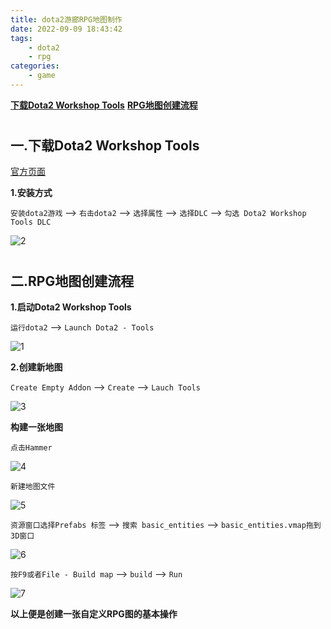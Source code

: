 ```yaml
---
title: dota2游廊RPG地图制作
date: 2022-09-09 18:43:42
tags:
	- dota2
	- rpg
categories: 
    - game
---
```


[__下载Dota2 Workshop Tools__](#tool)
[__RPG地图创建流程__](#workflow)

# <h2 id="tool">一.下载Dota2 Workshop Tools</h2>

[官方页面](https://developer.valvesoftware.com/wiki/Dota_2_Workshop_Tools:zh-cn)

__1.安装方式__
	
`安装dota2游戏` --> `右击dota2` --> `选择属性` --> `选择DLC` --> `勾选 Dota2 Workshop Tools DLC`

![2](dota2_rpg_2.png)

# <h2 id="workflow">二.RPG地图创建流程</h2>

__1.启动Dota2 Workshop Tools__

`运行dota2` --> `Launch Dota2 - Tools`

![1](dota2_rpg_1.png)

**2.创建新地图**

`Create Empty Addon` --> `Create` --> `Lauch Tools`

![3](dota2_rpg_3.png)

__构建一张地图__

`点击Hammer`

![4](dota2_rpg_4.png)

`新建地图文件`

![5](dota2_rpg_5.png)

`资源窗口选择Prefabs 标签` --> `搜索 basic_entities` --> `basic_entities.vmap拖到3D窗口`

![6](dota2_rpg_6.png)

`按F9或者File - Build map` --> `build` --> `Run` 

![7](dota2_rpg_7.png)

__以上便是创建一张自定义RPG图的基本操作__
